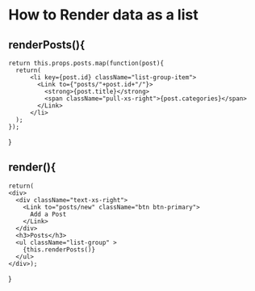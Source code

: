 # How to Render data as a list

  ## renderPosts(){
    return this.props.posts.map(function(post){
      return(
          <li key={post.id} className="list-group-item">
            <Link to={"posts/"+post.id+"/"}>
              <strong>{post.title}</strong>
              <span className="pull-xs-right">{post.categories}</span>
            </Link>
          </li>
      );
    });
  }



 ## render(){
    return(
    <div>
      <div className="text-xs-right">
        <Link to="posts/new" className="btn btn-primary">
          Add a Post
        </Link>
      </div>
      <h3>Posts</h3>
      <ul className="list-group" >
        {this.renderPosts()}
      </ul>
    </div>);
  }
